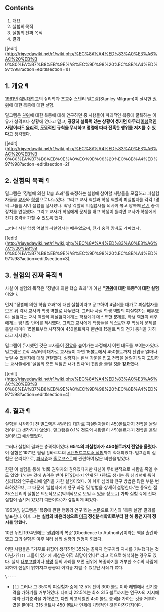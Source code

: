 ## Contents

    

1. 개요 
2. 실험의 목적 
3. 실험의 진짜 목적 
4. 결과 

[[edit](http://rigvedawiki.net/r1/wiki.php/%EC%8A%A4%ED%83%A0%EB%A6%AC%20%EB%B
0%80%EA%B7%B8%EB%9E%A8%EC%9D%98%20%EC%8B%A4%ED%97%98?action=edit&section=1)]

## 1. 개요 ¶

[1961년](1961%EB%85%84.md) [예일대학교](%EC%98%88%EC%9D%BC%20%EB%8C%80%ED%95%99%EA%B5%90.md)의 심리학과 조교수 스탠리
밀그램(Stanley Milgram)이 실시한 [권위](%EA%B6%8C%EC%9C%84.md)에 대한 복종에 대한 실험.

  

밀그램은 [권위](%EA%B6%8C%EC%9C%84.md)에 대한 복종에 대해 연구하던 중 사람들이 파괴적인 복종에 굴복하는 이유가
성격보다 상황에 있다고 믿고, **굉장히 설득력 있는 상황이 생기면 아무리 [이성](%EC%9D%B4%EC%84%B1.md)적인
사람이라도 [윤리](%EC%9C%A4%EB%A6%AC.md)적, [도덕](%EB%8F%84%EB%8D%95.md)적인 규칙을
무시하고 명령에 따라 잔혹한 행위를 저지를 수 있다**고 생각했다.

  

[[edit](http://rigvedawiki.net/r1/wiki.php/%EC%8A%A4%ED%83%A0%EB%A6%AC%20%EB%B
0%80%EA%B7%B8%EB%9E%A8%EC%9D%98%20%EC%8B%A4%ED%97%98?action=edit&section=2)]

## 2. 실험의 목적 ¶

밀그램은 "징벌에 의한 학습 효과"를 측정하는 실험에 참여할 사람들을 모집하고 피실험자들을
[교사](%EA%B5%90%EC%82%AC.md)와 [학생](%ED%95%99%EC%83%9D.md)으로 나누었다. 그리고 교사
역할과 학생 역할의 피실험자를 각각 1명씩 그룹을 지어 실험을 실시했다. 학생 역할의 피실험자를 의자에 묶고 양쪽에
[전기](%EC%A0%84%EA%B8%B0.md) 충격 장치를 연결했다. 그리고 교사가 학생에게 문제를 내고 학생이 틀리면 교사가
학생에게 전기 충격을 가할 수 있도록 했다.

  

그러나 사실 학생 역할의 피실험자는 배우였으며, 전기 충격 장치도 가짜였다.

  

[[edit](http://rigvedawiki.net/r1/wiki.php/%EC%8A%A4%ED%83%A0%EB%A6%AC%20%EB%B
0%80%EA%B7%B8%EB%9E%A8%EC%9D%98%20%EC%8B%A4%ED%97%98?action=edit&section=3)]

## 3. 실험의 진짜 목적 ¶

사실 이 실험의 목적은 "징벌에 의한 학습 효과"가 아닌 **"[권위](%EA%B6%8C%EC%9C%84.md)에 대한 복종"에 대한
실험**이었다.

  

먼저 "징벌에 의한 학습 효과"에 대한 실험이라고 공고하여 4달러를 대가로 피실험자를 모은 뒤 각각 교사와 학생 역할로 나누었다. 그러나
사실 학생 역할의 피실험자는 배우였다. 실험자는 교사 역할의 피실험자에게는 학생에게 테스트할 문제를, 학생 역할의 배우에게는 암기할 단어를
제시했다. 그리고 교사에게 학생들을 테스트한 후 학생이 문제를 틀릴 때마다 15볼트부터 시작하여 450볼트까지 한번에 15볼트 씩의 전기
충격을 가하라고 지시했다.

  

밀그램이 주시했던 것은 교사들이 [전압](%EC%A0%84%EC%95%95.md)을 높여가는 과정에서 어떤 태도를 보이는가였다.
밀그램은 고작 4달러의 대가로 교사들이 과연 15볼트에서 450볼트까지 전압을 얼마나 높일 수 있을지에 대해 관찰했다. 실험자는 흰색 가운을
입고 전압을 올릴지 말지 고민하는 교사들에게 '실험의 모든 책임은 내가 진다'며 전압을 올릴 것을 **강요**했다.

  

[[edit](http://rigvedawiki.net/r1/wiki.php/%EC%8A%A4%ED%83%A0%EB%A6%AC%20%EB%B
0%80%EA%B7%B8%EB%9E%A8%EC%9D%98%20%EC%8B%A4%ED%97%98?action=edit&section=4)]

## 4. 결과 ¶

실험을 시작하기 전 밀그램은 4달러의 대가로 피실험자들이 450볼트까지 전압을 올릴 것이라고 생각하지 않았다. 밀그램은 0.1% 정도의
사람들이 450볼트까지 전압을 올릴 것이라고 예상했었다.

  

그러나 실험의 결과는 충격적이었다. **65%의 피실험자가 450볼트까지 전압을 올렸다.** 이 실험은 1971년 필립 짐바르도의 [스탠퍼드교도소 실험](%EC%8A%A4%ED%83%A0%ED%8D%BC%EB%93%9C%20%EA%B5%90%EB%8F%84%EC%86%8C%20%EC%8B%A4%ED%97%98.md)까지 확대되었다. 밀그램의 실험은 윤리적으로,
[파시즘](%ED%8C%8C%EC%8B%9C%EC%A6%98.md)과
[홀로코스트](%ED%99%80%EB%A1%9C%EC%BD%94%EC%8A%A4%ED%8A%B8.md)에 관련하여 많은 비판을 받았다.

  

한편 이 실험을 통해 '비록 권위자의 권유였다지만 자신이 무비판적으로 사람을 죽일 수도 있었다.'라는 것에 충격을 받아
[PTSD](PTSD.md)까지 얻게 된 사람도 생기는 등 심리학계 특히 심리학의 연구윤리에 일격을 가한 실험이었다. 이 이후 심리학
연구 방법은 많은 부분 변화하였으며, 그 때문에 '실험자에게 연구 과정 및 방법을 상세히 설명한다.'는 중요한 절차(스탠리의 실험은
의도적으로(악의적으로 보일 수 있을 정도로) 가짜 실험 속에 진짜 실험이 숨겨져 있었기 때문이다.)가 삽입되게 되었다.

  

1963년, 밀그램은 '복종에 관한 행동의 연구'라는 [논문](%EB%85%BC%EB%AC%B8.md)으로 자신의 '복종 실험' 결과를
발표한다. 이후 그는 **실험의 비윤리성으로 [미국](%EB%AF%B8%EA%B5%AD.md) 정신분석학회로부터 한 해 동안 자격
정지를 당했다.**

  

10년 뒤인 1974년에는 '[권위](%EA%B6%8C%EC%9C%84.md)에의 복종'(Obedience to
Authority)이라는 책을 출간하였고 그의 실험은 이후 여러 심리 실험의 원형이 되었다.

  

어떤 사람들은 "거꾸로 뒤집어 생각하면 35%는 끝까지 연구자의 지시를 거부했다는 것 아닌가?`[1]` 그들이 있기에 세상은 아직 희망이
있다!" 라고 역으로 해석하는 경우도 있다. 실제
[내부고발](%EB%82%B4%EB%B6%80%EA%B3%A0%EB%B0%9C.md)이나
[혁명](%ED%98%81%EB%AA%85.md) 등의 사례를 보면 권위에 복종하기를 거부한 소수의 사람에 의하여 진실이 밝혀지고
공공의 이익을 지킬 수 있었던 사례가 많다.

`\----`

  * `[1]` 그러나 그 35%의 피실험자 중에 12.5% 만이 300 볼트 이하 레벨에서 전기충격을 가하기를 거부하였다. 나머지 22.5%는 최소 315 볼트까지는 연구자의 지시에 따라 전기충격을 가하였고, 다만 최고레벨인 450 볼트 충격을 가하는 것을 거부하였을 뿐이다. 315 볼트나 450 볼트나 인체에 치명적인 것은 마찬가지이다.

